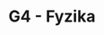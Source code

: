 ---
title: G4 - Fyzika
subject: Fyzika
layout: subject
summary: "Přehled všech témat pro fyzika v G4 popořadě:"
---